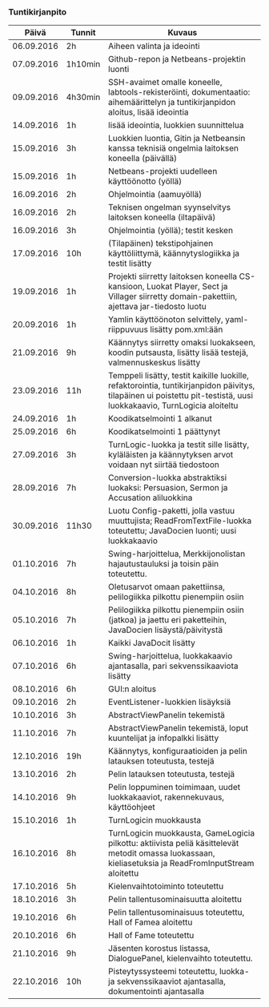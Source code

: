 ### Tuntikirjanpito
Päivä | Tunnit | Kuvaus
--------------- | ----- | ------
06.09.2016 | 2h | Aiheen valinta ja ideointi
07.09.2016 | 1h10min | Github-repon ja Netbeans-projektin luonti
09.09.2016 | 4h30min | SSH-avaimet omalle koneelle, labtools-rekisteröinti, dokumentaatio: aihemäärittelyn ja tuntikirjanpidon aloitus, lisää ideointia
14.09.2016 | 1h | lisää ideointia, luokkien suunnittelua
15.09.2016 | 3h | Luokkien luontia, Gitin ja Netbeansin kanssa teknisiä ongelmia laitoksen koneella (päivällä)
15.09.2016 | 1h | Netbeans-projekti uudelleen käyttöönotto (yöllä)
16.09.2016 | 2h | Ohjelmointia (aamuyöllä)
16.09.2016 | 2h | Teknisen ongelman syynselvitys laitoksen koneella (iltapäivä)
16.09.2016 | 3h | Ohjelmointia (yöllä); testit kesken
17.09.2016 | 10h | (Tilapäinen) tekstipohjainen käyttöliittymä, käännytyslogiikka ja testit lisätty
19.09.2016 | 1h | Projekti siirretty laitoksen koneella CS-kansioon, Luokat Player, Sect ja Villager siirretty domain-pakettiin, ajettava jar-tiedosto luotu
20.09.2016 | 1h | Yamlin käyttöönoton selvittely, yaml-riippuvuus lisätty pom.xml:ään
21.09.2016 | 9h | Käännytys siirretty omaksi luokakseen, koodin putsausta, lisätty lisää testejä, valmennuskeskus lisätty
23.09.2016 | 11h | Temppeli lisätty, testit kaikille luokille, refaktorointia, tuntikirjanpidon päivitys, tilapäinen ui poistettu pit-testistä, uusi luokkakaavio, TurnLogicia aloiteltu
24.09.2016 | 1h | Koodikatselmointi 1 alkanut
25.09.2016 | 6h | Koodikatselmointi 1 päättynyt
27.09.2016 | 3h | TurnLogic-luokka ja testit sille lisätty, kyläläisten ja käännytyksen arvot voidaan nyt siirtää tiedostoon
28.09.2016 | 7h | Conversion-luokka abstraktiksi luokaksi: Persuasion, Sermon ja Accusation aliluokkina
30.09.2016 | 11h30 | Luotu Config-paketti, jolla vastuu muuttujista; ReadFromTextFile-luokka toteutettu; JavaDocien luonti; uusi luokkakaavio
01.10.2016 | 7h | Swing-harjoittelua, Merkkijonolistan hajautustauluksi ja toisin päin toteutettu.
04.10.2016 | 8h | Oletusarvot omaan pakettiinsa, pelilogiikka pilkottu pienempiin osiin
05.10.2016 | 7h | Pelilogiikka pilkottu pienempiin osiin (jatkoa) ja jaettu eri paketteihin, JavaDocien lisäystä/päivitystä
06.10.2016 | 1h | Kaikki JavaDocit lisätty
07.10.2016 | 6h | Swing-harjoittelua, luokkakaavio ajantasalla, pari sekvenssikaaviota lisätty
08.10.2016 | 6h | GUI:n aloitus
09.10.2016 | 2h | EventListener-luokkien lisäyksiä
10.10.2016 | 3h | AbstractViewPanelin tekemistä
11.10.2016 | 7h | AbstractViewPanelin tekemistä, loput kuuntelijat ja infopalkki lisätty
12.10.2016 | 19h | Käännytys, konfiguraatioiden ja pelin latauksen toteutusta, testejä
13.10.2016 | 2h | Pelin latauksen toteutusta, testejä
14.10.2016 | 9h | Pelin loppuminen toimimaan, uudet luokkakaaviot, rakennekuvaus, käyttöohjeet
15.10.2016 | 1h | TurnLogicin muokkausta
16.10.2016 | 8h | TurnLogicin muokkausta, GameLogicia pilkottu: aktiivista peliä käsittelevät metodit omassa luokassaan, kieliasetuksia ja ReadFromInputStream aloitettu
17.10.2016 | 5h | Kielenvaihtotoiminto toteutettu
18.10.2016 | 3h | Pelin tallentusominaisuutta aloitettu
19.10.2016 | 6h | Pelin tallentusominaisuus toteutettu, Hall of Famea aloitettu
20.10.2016 | 6h | Hall of Fame toteutettu
21.10.2016 | 9h | Jäsenten korostus listassa, DialoguePanel, kielenvaihto toteutettu.
22.10.2016 | 10h | Pisteytyssysteemi toteutettu, luokka- ja sekvenssikaaviot ajantasalla, dokumentointi ajantasalla
